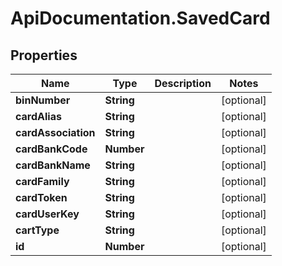 # ApiDocumentation.SavedCard

## Properties
Name | Type | Description | Notes
------------ | ------------- | ------------- | -------------
**binNumber** | **String** |  | [optional] 
**cardAlias** | **String** |  | [optional] 
**cardAssociation** | **String** |  | [optional] 
**cardBankCode** | **Number** |  | [optional] 
**cardBankName** | **String** |  | [optional] 
**cardFamily** | **String** |  | [optional] 
**cardToken** | **String** |  | [optional] 
**cardUserKey** | **String** |  | [optional] 
**cartType** | **String** |  | [optional] 
**id** | **Number** |  | [optional] 


